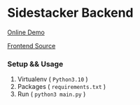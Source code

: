 # Sidestacker Backend
[Online Demo](https://khalidobaide.github.io/projects/sidestacker/)

[Frontend Source](https://github.com/KhalidObaide/sidestacker-frontend)

### Setup && Usage
1. Virtualenv ( `Python3.10` )
2. Packages ( `requirements.txt` )
3. Run ( `python3 main.py` )

